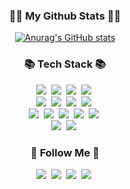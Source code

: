 <h3 align="center">👩‍💻 My Github Stats 👩‍💻</h3>
<div align="center">

[![Anurag's GitHub stats](https://github-readme-stats.vercel.app/api?username=Dalso13&hide_title=true&show_icons=true&include_all_commits=true&disable_animations=true&theme=vue)](https://github.com/anuraghazra/github-readme-stats)
</div>

<h3 align="center">📚 Tech Stack 📚</h3>
<p align="center">
  <img src="https://img.shields.io/badge/Java-ff0000?style=flat-square&logo=java&logoColor=white"/></a>&nbsp
  <img src="https://img.shields.io/badge/Javascript-ffb13b?style=flat-square&logo=javascript&logoColor=white"/></a>&nbsp 
  <img src="https://img.shields.io/badge/Dart-0175C2?style=flat-square&logo=Dart&logoColor=white"/></a>&nbsp
  <img src="https://img.shields.io/badge/Python-0067a3?style=flat-square&logo=Python&logoColor=white"/></a>&nbsp
  <br>
  <img src="https://img.shields.io/badge/Spring-6DB33F?style=flat-square&logo=Spring&logoColor=white"/></a>&nbsp
  <img src="https://img.shields.io/badge/SpringBoot-6DB33F?style=flat-square&logo=SpringBoot&logoColor=white"/></a>&nbsp
  <img src="https://img.shields.io/badge/Django-008080?style=flat-square&logo=Django&logoColor=white"/></a>&nbsp
  <img src="https://img.shields.io/badge/Flutter-02569B?style=flat-square&logo=Flutter&logoColor=white"/></a>&nbsp
  <br>
  <img src="https://img.shields.io/badge/Oracle-F80000?style=flat-square&logo=oracle&logoColor=white"/></a>&nbsp
  <img src="https://img.shields.io/badge/Postgresql-0067a3?style=flat-square&logo=postgresql&logoColor=white"/></a>&nbsp
  <img src="https://img.shields.io/badge/Git-F05032?style=flat-square&logo=Git&logoColor=white"/></a>&nbsp
  <img src="https://img.shields.io/badge/docker-0067a3?style=flat-square&logo=Docker&logoColor=blue"/></a>&nbsp
  <img src="https://img.shields.io/badge/AWS-FFA500?style=flat-square&logo=Amazon&logoColor=white"/></a>&nbsp
  <br>
  <img src="https://img.shields.io/badge/IntelliJ IDEA-000000?style=flat-square&logo=IntelliJ IDEA&logoColor=white"/></a>&nbsp
  <img src="https://img.shields.io/badge/Android Studio-3DDC84?style=flat-square&logo=Android Studio&logoColor=white"/></a>&nbsp
  
  
</p>

<h3 align="center">🌈 Follow Me 🌈</h3>
<p align="center">
  <a href="https://nervous-pamphlet-1f1.notion.site/69e13e46006240f683b125f8be414177?pvs=4"><img src="https://img.shields.io/badge/Notion-FFFFFF?style=flat-square&logo=notion&logoColor=black&link=https://nervous-pamphlet-1f1.notion.site/69e13e46006240f683b125f8be414177?pvs=4"/></a>&nbsp
  <a href="mailto:jangdongwan0313@gmail.com"><img src="https://img.shields.io/badge/Gmail-d14836?style=flat-square&logo=Gmail&logoColor=white&link=ekfth03130@gmail.com"/></a>&nbsp
  <a href="https://hub.docker.com/repositories/dongwanjang"><img src="https://img.shields.io/badge/docker hub-0067a3??style=flat-square&logo=docker&logoColor=blue&link=https://hub.docker.com/repositories/dongwanjang"/></a>&nbsp
  <a href="https://www.linkedin.com/public-profile/settings?trk=d_flagship3_profile_self_view_public_profile"><img src="https://img.shields.io/badge/Linkedin-0067a3??style=flat-square&logo=Linkedin&logoColor=white&link=https://www.linkedin.com/public-profile/settings?trk=d_flagship3_profile_self_view_public_profile"/></a>&nbsp




<!--
**Dalso13/Dalso13** is a ✨ _special_ ✨ repository because its `README.md` (this file) appears on your GitHub profile.

Here are some ideas to get you started:

- 🔭 I’m currently working on ...
- 🌱 I’m currently learning ...
- 👯 I’m looking to collaborate on ...
- 🤔 I’m looking for help with ...
- 💬 Ask me about ...
- 📫 How to reach me: ...
- 😄 Pronouns: ...
- ⚡ Fun fact: ...
-->
